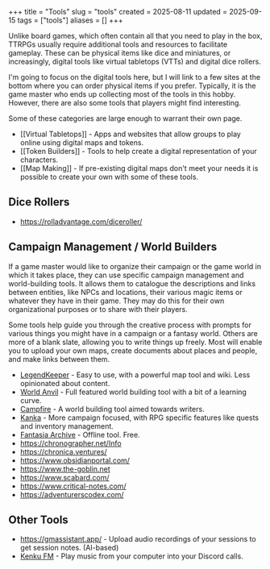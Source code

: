 +++
title = "Tools"
slug = "tools"
created = 2025-08-11
updated = 2025-09-15
tags = ["tools"]
aliases = []
+++

Unlike board games, which often contain all that you need to play in the box, TTRPGs usually require additional tools and resources to facilitate gameplay. These can be physical items like dice and miniatures, or increasingly, digital tools like virtual tabletops (VTTs) and digital dice rollers.

I'm going to focus on the digital tools here, but I will link to a few sites at the bottom where you can order physical items if you prefer. Typically, it is the game master who ends up collecting most of the tools in this hobby. However, there are also some tools that players might find interesting.

Some of these categories are large enough to warrant their own page.

- [[Virtual Tabletops]] - Apps and websites that allow groups to play online using digital maps and tokens.
- [[Token Builders]] - Tools to help create a digital representation of your characters.
- [[Map Making]] - If pre-existing digital maps don't meet your needs it is possible to create your own with some of these tools.


## Dice Rollers

- https://rolladvantage.com/diceroller/

## Campaign Management / World Builders

If a game master would like to organize their campaign or the game world in which it takes place, they can use specific campaign management and world-building tools. It allows them to catalogue the descriptions and links between entities, like NPCs and locations, their various magic items or whatever they have in their game. They may do this for their own organizational purposes or to share with their players.

Some tools help guide you through the creative process with prompts for various things you might have in a campaign or a fantasy world. Others are more of a blank slate, allowing you to write things up freely. Most will enable you to upload your own maps, create documents about places and people, and make links between them.

- [LegendKeeper](https://www.legendkeeper.com/) - Easy to use, with a powerful map tool and wiki. Less opinionated about content.
- [World Anvil](https://www.worldanvil.com/) - Full featured world building tool with a bit of a learning curve.
- [Campfire](https://www.campfirewriting.com/) - A world building tool aimed towards writers.
- [Kanka](https://kanka.io/) - More campaign focused, with RPG specific features like quests and inventory management.
- [Fantasia Archive](https://fantasiaarchive.com/) - Offline tool. Free.
- https://chronographer.net/Info
- https://chronica.ventures/
- https://www.obsidianportal.com/
- https://www.the-goblin.net
- https://www.scabard.com/
- https://www.critical-notes.com/
- https://adventurerscodex.com/

## Other Tools

- https://gmassistant.app/ - Upload audio recordings of your sessions to get session notes. (AI-based)
- [Kenku FM](https://www.kenku.fm) - Play music from your computer into your Discord calls.